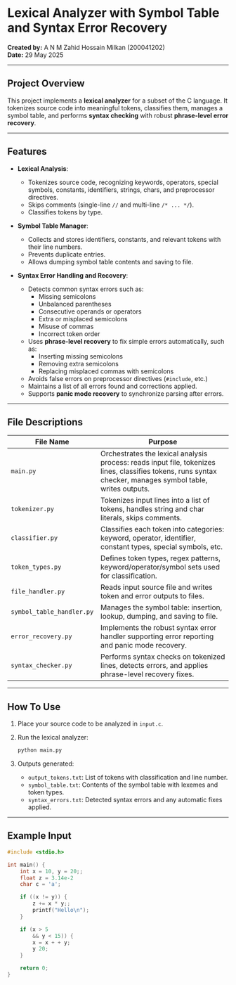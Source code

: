 # Lexical Analyzer with Symbol Table and Syntax Error Recovery  
**Created by:** A N M Zahid Hossain Milkan (200041202)  
**Date:** 29 May 2025

---

## Project Overview

This project implements a **lexical analyzer** for a subset of the C language. It tokenizes source code into meaningful tokens, classifies them, manages a symbol table, and performs **syntax checking** with robust **phrase-level error recovery**.

---

## Features

- **Lexical Analysis**:  
  - Tokenizes source code, recognizing keywords, operators, special symbols, constants, identifiers, strings, chars, and preprocessor directives.  
  - Skips comments (single-line `//` and multi-line `/* ... */`).  
  - Classifies tokens by type.

- **Symbol Table Manager**:  
  - Collects and stores identifiers, constants, and relevant tokens with their line numbers.  
  - Prevents duplicate entries.  
  - Allows dumping symbol table contents and saving to file.

- **Syntax Error Handling and Recovery**:  
  - Detects common syntax errors such as:  
    - Missing semicolons  
    - Unbalanced parentheses  
    - Consecutive operands or operators  
    - Extra or misplaced semicolons  
    - Misuse of commas  
    - Incorrect token order  
  - Uses **phrase-level recovery** to fix simple errors automatically, such as:  
    - Inserting missing semicolons  
    - Removing extra semicolons  
    - Replacing misplaced commas with semicolons  
  - Avoids false errors on preprocessor directives (`#include`, etc.)  
  - Maintains a list of all errors found and corrections applied.  
  - Supports **panic mode recovery** to synchronize parsing after errors.

---

## File Descriptions

| File Name               | Purpose                                                                                  |
|------------------------|------------------------------------------------------------------------------------------|
| `main.py`              | Orchestrates the lexical analysis process: reads input file, tokenizes lines, classifies tokens, runs syntax checker, manages symbol table, writes outputs.  |
| `tokenizer.py`         | Tokenizes input lines into a list of tokens, handles string and char literals, skips comments.          |
| `classifier.py`        | Classifies each token into categories: keyword, operator, identifier, constant types, special symbols, etc. |
| `token_types.py`       | Defines token types, regex patterns, keyword/operator/symbol sets used for classification.     |
| `file_handler.py`      | Reads input source file and writes token and error outputs to files.                          |
| `symbol_table_handler.py` | Manages the symbol table: insertion, lookup, dumping, and saving to file.                      |
| `error_recovery.py`    | Implements the robust syntax error handler supporting error reporting and panic mode recovery.  |
| `syntax_checker.py`    | Performs syntax checks on tokenized lines, detects errors, and applies phrase-level recovery fixes. |

---

## How To Use

1. Place your source code to be analyzed in `input.c`.

2. Run the lexical analyzer:

    ```bash
    python main.py
    ```

3. Outputs generated:

   - `output_tokens.txt`: List of tokens with classification and line number.
   - `symbol_table.txt`: Contents of the symbol table with lexemes and token types.
   - `syntax_errors.txt`: Detected syntax errors and any automatic fixes applied.

---

## Example Input

```c
#include <stdio.h>

int main() {
    int x = 10, y = 20;;
    float z = 3.14e-2
    char c = 'a';

    if ((x != y)) {
        z += x * y;;
        printf("Hello\n");
    }

    if (x > 5
        && y < 15)) {
        x = x + + y;
        y 20;
    }

    return 0;
}
